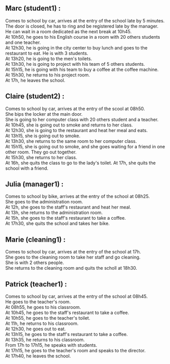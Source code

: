  ## Marc (student1) :<br>
Comes to school by car, arrives at the entry of the school late by 5 minutes.<br>
The door is closed, he has to ring and be registered late by the manager.<br>
He can wait in a room dedicated as the next break at 10h45.<br>
At 10h50, he goes to his English course in a room with 20 others students and one teacher.<br>
At 12h30, he is going in the city center to buy lunch and goes to the restaurant to eat. He is with 3 students.<br>
At 13h20, he is going to the men's toilets.<br>
At 13h30, he is going to project with his team of 5 others students.<br>
At 15h15, he is going with his team to buy a coffee at the coffee machine.<br>
At 15h30, he returns to his project room.<br>
At 17h, he leaves the school.<br>

## Claire (student2) :<br>
Comes to school by car, arrives at the entry of the scool at 08h50. <br>
She bips the locker at the main door. <br>
She is going to her computer class with 20 others student and a teacher. <br>
At 10h45, she is going out to smoke and returns to her class. <br>
At 12h30, she is going to the restaurant and heat her meal and eats.<br>
At 13h15, she is going out to smoke. <br>
At 13h30, she returns to the same room to her computer class. <br>
At 15h15, she is going out to smoke, and she goes waiting for a friend in one other room. They go out together.<br>
At 15h30, she returns to her class. <br>
At 16h, she quits the class to go to the lady's toilet.
At 17h, she quits the school with a friend. <br>

## Julia (manager1) :<br>
Comes to school by bike, arrives at the entry of the school at 08h25. <br>
She goes to the administration room. <br>
At 12h, she goes to the staff's restaurant and heat her meal.<br>
At 13h, she returns to the administration room.<br>
At 15h, she goes to the staff's restaurant to take a coffee.<br>
At 17h30, she quits the school and takes her bike.

## Marie (cleaning1) :<br>
Comes to school by car, arrives at the entry of the school at 17h. <br>
She goes to the cleaning room to take her staff and go cleaning. <br>
She is with 2 others people. <br>
She returns to the cleaning room and quits the scholl at 18h30. <br>

## Patrick (teacher1) :<br>
Comes to school by car, arrives at the entry of the school at 08h45. <br>
He goes to the teacher's room. <br>
At 08h55, he goes to his classroom. <br>
At 10h45, he goes to the staff's restaurant to take a coffee.<br>
At 10h55, he goes to the teacher's toilet.<br>
At 11h, he returns to his classroom.<br>
At 12h30, he goes out to eat.<br>
At 13h15, he goes to the staff's restaurant to take a coffee.<br>
At 13h35, he returns to his classroom.<br>
From 17h to 17h15, he speaks with students.<br>
At 17h15, he goes to the teacher's room and speaks to the director.<br>
At 17h40, he leaves the school.
